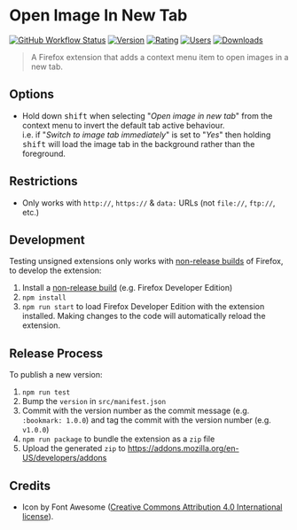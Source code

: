# Open Image In New Tab

[![GitHub Workflow Status](https://img.shields.io/github/workflow/status/MethodGrab/firefox-open-image-in-new-tab/CI?style=flat-square)](https://github.com/MethodGrab/firefox-open-image-in-new-tab/actions/workflows/CI.yaml)
[![Version](https://img.shields.io/amo/v/open-image-in-new-tab-new?style=flat-square)][amo]
[![Rating](https://img.shields.io/amo/rating/open-image-in-new-tab-new?style=flat-square)][amo]
[![Users](https://img.shields.io/amo/users/open-image-in-new-tab-new?style=flat-square)][amo]
[![Downloads](https://img.shields.io/amo/dw/open-image-in-new-tab-new?style=flat-square)][amo]

> A Firefox extension that adds a context menu item to open images in a new tab.


## Options

- Hold down <kbd>shift</kbd> when selecting "_Open image in new tab_" from the context menu to invert the default tab active behaviour.  
  i.e. if "_Switch to image tab immediately_" is set to "_Yes_" then holding <kbd>shift</kbd> will load the image tab in the background rather than the foreground.


## Restrictions

- Only works with `http://`, `https://` & `data:` URLs (not `file://`, `ftp://`, etc.)


## Development

Testing unsigned extensions only works with [non-release builds](https://developer.mozilla.org/en-US/Add-ons/WebExtensions/Getting_started_with_web-ext#Testing_unsigned_extensions) of Firefox, to develop the extension:
1. Install a [non-release build](https://developer.mozilla.org/en-US/Add-ons/WebExtensions/Getting_started_with_web-ext#Testing_unsigned_extensions) (e.g. Firefox Developer Edition)
1. `npm install`
1. `npm run start` to load Firefox Developer Edition with the extension installed. Making changes to the code will automatically reload the extension.


## Release Process

To publish a new version:

1. `npm run test`
1. Bump the `version` in `src/manifest.json`
1. Commit with the version number as the commit message (e.g. `:bookmark: 1.0.0`) and tag the commit with the version number (e.g. `v1.0.0`)
1. `npm run package` to bundle the extension as a `zip` file
1. Upload the generated `zip` to https://addons.mozilla.org/en-US/developers/addons


## Credits
- Icon by Font Awesome ([Creative Commons Attribution 4.0 International license](https://fontawesome.com/license)).


[amo]: https://addons.mozilla.org/en-GB/firefox/addon/open-image-in-new-tab-new

